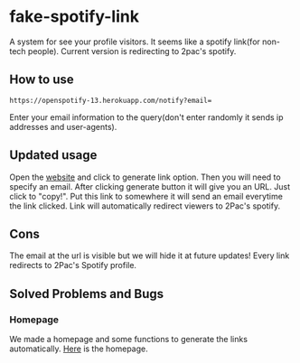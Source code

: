 # fake-spotify-link

A system for see your profile visitors. It seems like a spotify link(for non-tech people). Current version is redirecting to 2pac's spotify.

## How to use
```
https://openspotify-13.herokuapp.com/notify?email=
```
Enter your email information to the query(don't enter randomly it sends ip addresses and user-agents).
## Updated usage
Open the [website](https://openspotify13.herokuapp.com) and click to generate link option. Then you will need to specify an email. After clicking generate button it will give you an URL. Just click to "copy!". Put this link to somewhere it will send an email everytime the link clicked. Link will automatically redirect viewers to 2Pac's spotify.

## Cons
The email at the url is visible but we will hide it at future updates!
Every link redirects to 2Pac's Spotify profile.
## Solved Problems and Bugs
### Homepage 
We made a homepage and some functions to generate the links automatically. [Here](https://openspotify13.herokuapp.com) is the homepage.
